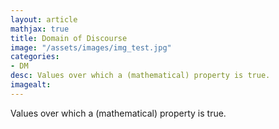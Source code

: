 ```yaml
---
layout: article
mathjax: true
title: Domain of Discourse
image: "/assets/images/img_test.jpg"
categories:
- DM
desc: Values over which a (mathematical) property is true. 
imagealt: 
---
```


Values over which a (mathematical) property is true.